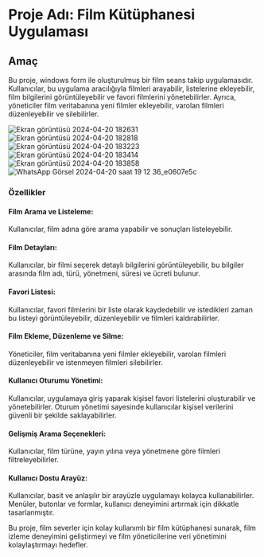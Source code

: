 # Proje Adı: Film Kütüphanesi Uygulaması
## Amaç
Bu proje, windows form ile oluşturulmuş bir film seans takip uygulamasıdır. Kullanıcılar, bu uygulama aracılığıyla filmleri arayabilir, listelerine ekleyebilir, film bilgilerini görüntüleyebilir ve favori filmlerini yönetebilirler. Ayrıca, yöneticiler film veritabanına yeni filmler ekleyebilir, varolan filmleri düzenleyebilir ve silebilirler.

![Ekran görüntüsü 2024-04-20 182631](https://github.com/iremsuuu/Cinematik/assets/133283104/8b48b149-d2e7-4c5d-b1ef-f725aa803f54)
![Ekran görüntüsü 2024-04-20 182818](https://github.com/iremsuuu/Cinematik/assets/133283104/27fb4d1f-2c6c-4ccd-a03a-eaa2deff7eb8)
![Ekran görüntüsü 2024-04-20 183223](https://github.com/iremsuuu/Cinematik/assets/133283104/2890b5a8-c766-4592-b028-fc2132c16f59)
![Ekran görüntüsü 2024-04-20 183414](https://github.com/iremsuuu/Cinematik/assets/133283104/5e132bc8-bc63-44a6-9787-6ae95e23dcc0)
![Ekran görüntüsü 2024-04-20 183858](https://github.com/iremsuuu/Cinematik/assets/133283104/75bbdd99-90b7-4929-b439-d74d33c3ce47)
![WhatsApp Görsel 2024-04-20 saat 19 12 36_e0607e5c](https://github.com/iremsuuu/Cinematik/assets/133283104/2ee206d4-fc08-4540-8cc6-07bc02cceb7e)


### Özellikler
#### Film Arama ve Listeleme: 
Kullanıcılar, film adına göre arama yapabilir ve sonuçları listeleyebilir.
#### Film Detayları:
Kullanıcılar, bir filmi seçerek detaylı bilgilerini görüntüleyebilir, bu bilgiler arasında film adı, türü, yönetmeni, süresi ve ücreti bulunur.
#### Favori Listesi: 
Kullanıcılar, favori filmlerini bir liste olarak kaydedebilir ve istedikleri zaman bu listeyi görüntüleyebilir, düzenleyebilir ve filmleri kaldırabilirler.
#### Film Ekleme, Düzenleme ve Silme:
Yöneticiler, film veritabanına yeni filmler ekleyebilir, varolan filmleri düzenleyebilir ve istenmeyen filmleri silebilirler.
#### Kullanıcı Oturumu Yönetimi: 
Kullanıcılar, uygulamaya giriş yaparak kişisel favori listelerini oluşturabilir ve yönetebilirler. Oturum yönetimi sayesinde kullanıcılar kişisel verilerini güvenli bir şekilde saklayabilirler.
#### Gelişmiş Arama Seçenekleri: 
Kullanıcılar, film türüne, yayın yılına veya yönetmene göre filmleri filtreleyebilirler.
#### Kullanıcı Dostu Arayüz: 
Kullanıcılar, basit ve anlaşılır bir arayüzle uygulamayı kolayca kullanabilirler. Menüler, butonlar ve formlar, kullanıcı deneyimini artırmak için dikkatle tasarlanmıştır.

Bu proje, film severler için kolay kullanımlı bir film kütüphanesi sunarak, film izleme deneyimini geliştirmeyi ve film yöneticilerine veri yönetimini kolaylaştırmayı hedefler.
